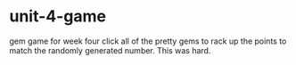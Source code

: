 # unit-4-game
gem game for week four
click all of the pretty gems to rack up the points to match the randomly generated number.
This was hard. 
